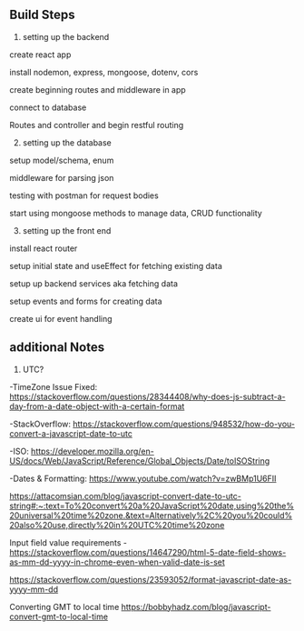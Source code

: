 ## Build Steps

1. setting up the backend

create react app

install nodemon, express, mongoose, dotenv, cors

create beginning routes and middleware in app

connect to database

Routes and controller and begin restful routing

2. setting up the database

setup model/schema, enum

middleware for parsing json

testing with postman for request bodies

start using mongoose methods to manage data, CRUD functionality 

3. setting up the front end         

install react router

setup initial state and useEffect for fetching existing data  

setup up backend services aka fetching data

setup events and forms for creating data 

create ui for event handling  



## additional Notes

1. UTC?

-TimeZone Issue Fixed:
https://stackoverflow.com/questions/28344408/why-does-js-subtract-a-day-from-a-date-object-with-a-certain-format

-StackOverflow:
https://stackoverflow.com/questions/948532/how-do-you-convert-a-javascript-date-to-utc

-ISO:
https://developer.mozilla.org/en-US/docs/Web/JavaScript/Reference/Global_Objects/Date/toISOString

-Dates & Formatting:
https://www.youtube.com/watch?v=zwBMp1U6FII

https://attacomsian.com/blog/javascript-convert-date-to-utc-string#:~:text=To%20convert%20a%20JavaScript%20date,using%20the%20universal%20time%20zone.&text=Alternatively%2C%20you%20could%20also%20use,directly%20in%20UTC%20time%20zone

Input field value requirements -
https://stackoverflow.com/questions/14647290/html-5-date-field-shows-as-mm-dd-yyyy-in-chrome-even-when-valid-date-is-set

https://stackoverflow.com/questions/23593052/format-javascript-date-as-yyyy-mm-dd

Converting GMT to local time
https://bobbyhadz.com/blog/javascript-convert-gmt-to-local-time